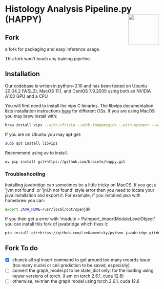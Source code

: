 # Histology Analysis Pipeline.py (HAPPY) <img src="readme_images/HAPPYPlacenta.png" width="100" align="right" />

## Fork

a fork for packaging and easy inference usage.

This fork won't touch any training pipeline.

## Installation

Our codebase is writen in python=3.10 and has been tested on Ubuntu 20.04.2 (WSL2), 
MacOS 11.1, and CentOS 7.9.2009 using both an NVIDIA A100 GPU and a CPU

You will first need to install the vips C binaries. The libvips documentation lists
installation instructions [here](https://github.com/libvips/libvips/wiki) for different 
OSs. If you are using MacOS you may brew install with:

```bash
brew install vips --with-cfitsio --with-imagemagick --with-openexr --with-openslide --with-webp
```

If you are on Ubuntu you may apt get:

```bash
sudo apt install libvips
```

Recommend using uv to install.

```bash
uv pip install git+https://github.com/brainfo/happy.git
```

### Troubleshooting

Installing javabridge can sometimes be a little tricky on MacOS. If you get a 
'jvm not found' or 'jni.h not found' style error then you need to locate your 
java installation and export it. For example, if you installed java with homebrew you 
can:

```bash
export JAVA_HOME=/usr/local/opt/openjdk
```

If you then get a error with 'module = PyImport_ImportModuleLevelObject' you can 
install this fork of javabridge which fixes it:

```bash
pip install git+https://github.com/LeeKamentsky/python-javabridge.git#egg=javabridge
```


## Fork To do

- [x] chunck all sql insert command to get around too many records issue (too many nuclei or cell prediction to be saved, especially)
- [ ] convert the graph_model.pt to be state_dict only. for the loading using newer versions of torch. (I am on torch 2.6.1, cuda 12.8)
- [ ] otherwise, re-trian the graph model using torch 2.6.1, cuda 12.8